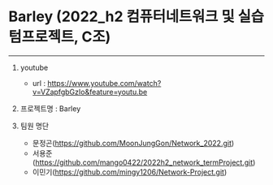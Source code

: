 # Barley (2022_h2 컴퓨터네트워크 및 실습 텀프로젝트, C조)
---
1. youtube
    - url : https://www.youtube.com/watch?v=VZapfgbGzIo&feature=youtu.be
2. 프로젝트명 : Barley

3. 팀원 명단 
   - 문정곤(https://github.com/MoonJungGon/Network_2022.git)
   - 서용준(https://github.com/mango0422/2022h2_network_termProject.git)
   - 이민기(https://github.com/mingy1206/Network-Project.git)
